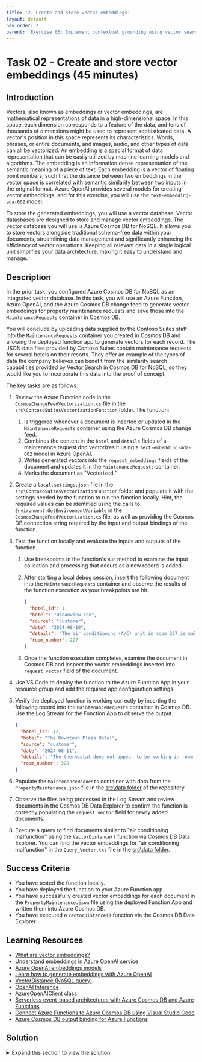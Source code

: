 ```yaml
---
title: '2. Create and store vector embeddings'
layout: default
nav_order: 2
parent: 'Exercise 03: Implement contextual grounding using vector search in Azure Cosmos DB for NoSQL'
---
```


# Task 02 - Create and store vector embeddings (45 minutes)

## Introduction

Vectors, also known as embeddings or vector embeddings, are mathematical representations of data in a high-dimensional space. In this space, each dimension corresponds to a feature of the data, and tens of thousands of dimensions might be used to represent sophisticated data. A vector's position in this space represents its characteristics. Words, phrases, or entire documents, and images, audio, and other types of data can all be vectorized. An embedding is a special format of data representation that can be easily utilized by machine learning models and algorithms. The embedding is an information dense representation of the semantic meaning of a piece of text. Each embedding is a vector of floating point numbers, such that the distance between two embeddings in the vector space is correlated with semantic similarity between two inputs in the original format. Azure OpenAI provides several models for creating vector embeddings, and for this exercise, you will use the `text-embedding-ada-002` model.

To store the generated embeddings, you will use a vector database. Vector datasbases are designed to store and manage vector embeddings. The vector database you will use is Azure Cosmos DB for NoSQL. It allows you to store vectors alongside traditional schema-free data within your documents, streamlining data management and significantly enhancing the efficiency of vector operations. Keeping all relevant data in a single logical unit simplifies your data architecture, making it easy to understand and manage.

## Description

In the prior task, you configured Azure Cosmos DB for NoSQL as an integrated vector database. In this task, you will use an Azure Function, Azure OpenAI, and the Azure Cosmos DB change feed to generate vector embeddings for property maintenance requests and save those into the `MaintenanceRequests` container in Cosmos DB.

You will conclude by uploading data supplied by the Contoso Suites staff into the `MaintenanceRequests` container you created in Cosmos DB and allowing the deployed function app to generate vectors for each record. The JSON data files provided by Contoso Suites contain maintenance requests for several hotels on their resorts. They offer an example of the types of data the company believes can benefit from the similarity search capabilities provided by Vector Search in Cosmos DB for NoSQL, so they would like you to incorporate this data into the proof of concept.

The key tasks are as follows:

1. Review the Azure Function code in the `CosmosChangeFeedVectorization.cs` file in the `src\ContosoSuitesVectorizationFunction` folder. The function:
   1. Is triggered whenever a document is inserted or updated in the `MaintenanceRequests` container using the Azure Cosmos DB change feed.
   2. Combines the content in the `hotel` and `details` fields of a maintenance request dnd vectorizes it using a `text-embedding-ada-002` model in Azure OpenAI.
   3. Writes generated vectors into the `request_embeddings` fields of the document and updates it in the `MaintenanceRequests` container.
   4. Marks the document as "Vectorized."
2. Create a `local.settings.json` file in the `src\ContosoSuitesVectorizationFunction` folder and populate it with the settings needed by the function to run the function locally. Hint, the required values can be identified using the calls to `Environment.GetEnvironmentVariable` in the `CosmosChangeFeedVectorization.cs` file, as well as providing the Cosmos DB connection string required by the input and output bindings of the function.
3. Test the function locally and evaluate the inputs and outputs of the function.
   1. Use breakpoints in the function's `Run` method to examine the input collection and processing that occurs as a new record is added.
   2. After starting a local debug session, insert the following document into the `MaintenanceRequests` container and observe the results of the function execution as your breakpoints are hit.

      ```json
      {
        "hotel_id": 1, 
        "hotel": "Oceanview Inn",
        "source": "customer",
        "date": "2024-08-10",
        "details": "The air conditioning (A/C) unit in room 227 is malfunctioning and making a loud noise. Customer will be out of the room between 5:00 and 8:30 PM this evening. This needs immediate maintenance attention. If the issue cannot be resolved, we will need to move the customer to a new room.",
        "room_number": 227
      }
      ```

   3. Once the function execution completes, examine the document in Cosmos DB and inspect the vector embeddings inserted into `request_vector` field of the document.
4. Use VS Code to deploy the function to the Azure Function App in your resource group and add the required app configuration settings.
5. Verify the deployed function is working correctly by inserting the following record into the `MaintenanceRequests` container in Cosmos DB. Use the Log Stream for the Function App to observe the output.

    ```json
    {
      "hotel_id": 12, 
      "hotel": "The Downtown Plaza Hotel",
      "source": "customer",
      "date": "2024-08-11",
      "details": "The thermostat does not appear to be working in room 328, and the air conditioning (A/C) unit will not turn on to cool down the room.",
      "room_number": 328
    }
    ```

6. Populate the `MaintenanceRequests` container with data from the `PropertyMaintenance.json` file in the [src\data folder](https://github.com/microsoft/TechExcel-Integrating-Azure-PaaS-and-AI-Services-for-AI-Design-Wins/tree/main/src/data) of the repository.
7. Observe the files being processed in the Log Stream and review documents in the Cosmos DB Data Explorer to confirm the function is correctly populating the `request_vector` field for newly added documents.
8. Execute a query to find documents similar to "air conditioning malfunction" using the `VectorDistance()` function via Cosmos DB Data Explorer. You can find the vector embeddings for "air conditioning malfunction" in the `Query_Vector.txt` file in the [src\data folder](https://github.com/microsoft/TechExcel-Integrating-Azure-PaaS-and-AI-Services-for-AI-Design-Wins/tree/main/src/data).

## Success Criteria

- You have tested the function locally.
- You have deployed the function to your Azure Function app.
- You have successfully created vector embeddings for each document in the `PropertyMaintenance.json` file using the deployed Function App and written them into Azure Cosmos DB.
- You have executed a `VectorDistance()` function via the Cosmos DB Data Explorer.

## Learning Resources

- [What are vector embeddings?](https://learn.microsoft.com/azure/cosmos-db/gen-ai/vector-embeddings)
- [Understand embeddings in Azure OpenAI service](https://learn.microsoft.com/azure/ai-services/openai/concepts/understand-embeddings)
- [Azure OpenAI embeddings models](https://learn.microsoft.com/azure/ai-services/openai/concepts/models#embeddings-models)
- [Learn how to generate embeddings with Azure OpenAI](https://learn.microsoft.com/azure/ai-services/openai/how-to/embeddings?tabs=csharp)
- [VectorDistance (NoSQL query)](https://learn.microsoft.com/azure/cosmos-db/nosql/query/vectordistance)
- [OpenAI Inference](https://learn.microsoft.com/dotnet/api/overview/azure/ai.openai-readme?view=azure-dotnet-preview)
- [AzureOpenAIClient class](https://learn.microsoft.com/dotnet/api/azure.ai.openai.azureopenaiclient?view=azure-dotnet-preview)
- [Serverless event-based architectures with Azure Cosmos DB and Azure Functions](https://learn.microsoft.com/azure/cosmos-db/nosql/change-feed-functions)
- [Connect Azure Functions to Azure Cosmos DB using Visual Studio Code](https://learn.microsoft.com/azure/azure-functions/functions-add-output-binding-cosmos-db-vs-code?pivots=programming-language-csharp)
- [Azure Cosmos DB output binding for Azure Functions](https://learn.microsoft.com/azure/azure-functions/functions-bindings-cosmosdb-v2-output?tabs=python-v2%2Cisolated-process%2Cnodejs-v4%2Cextensionv4&pivots=programming-language-csharp)

## Solution

<details markdown="block">
<summary>Expand this section to view the solution</summary>

- The steps to review the function app are as follows:
  - Open the `CosmosChangeFeedVectorization.cs` file in the `src\ContosoSuitesVectorizationFunction` folder.
  - The `DatabaseName` and `ContainerName` constants defined on lines 16 and 17 refer to the Azure Cosmos DB database created by the Bicep script and the container you created in task 1 of this exercise, respectively. If those values differ in your environment, the values assigned to the constants must be updated to reflect what is in your environment.
  - Locate the `Run` function starting on line 42 and examine the code contained within it.
    - The code on line 49 reduces the list of documents sent to the function to only those that do not have a `Type` of "Vectorized". This prevents the updates pushed by the function back to the `MaintenanceRequests` container from being revectorized by the function.
    - If there are no documents that require vectorization, the function will exit without making any changes to the input documents.
    - The `foreach` loop starting on line 52 iterates through each document in the change feed that requires vectorization. The `hotel` and `details` fields are combined and the text is sent to Azure OpenAI to create vector embeddings using the deployment for the `text-embedding-ada-002` model. The returned vector embeddings are saved into the `RequestVector` field of the document.
    - The document's `Type` field is set to "Vectorized".
    - On line 74, the list of input documents is returned, which uses the Cosmos DB output binding to write the documents updated with vector embeddings back into the `MaintenanceRequests` container in Cosmos DB.

- To create a `local.settings.json` file, navigate to the `src\ContosoSuitesVectorizationFunction` directory, create a new file named `local.settings.json`, and add the following content, replacing the bracketed tokens with values from your Azure OpenAI and Azure Cosmos DB services.

    ```json
    {
      "IsEncrypted": false,
      "Values": {
        "AzureWebJobsStorage": "",
        "FUNCTIONS_WORKER_RUNTIME": "dotnet-isolated",
        "AzureOpenAIEndpont": "[YOUR_AZURE_OPENAI_ENDPOINT]",
        "AzureOpenAIKey": "[YOUR_AZURE_OPENAI_KEY]",
        "CosmosDBConnectionString": "[YOUR_COSMOS_DB_CONNECTION_STRING]",
        "DeploymentName": "text-embedding-ada-002"
      }
    }
    ```

  - To retrieve the required Azure OpenAI and Cosmos DB values, open the [Azure portal](https://portal.azure.com/) in a web browser and navigate to the resource group you created.
  - Select the Azure OpenAI service in the resource group.
    - Under the **Resource Management** menu, select **Keys and Endpoint**.
    - Copy the value of **KEY 1** and paste it into the `AzureOpenAIKey` value of the `local.settings.json` file.
    - Copy the value of **Endpoint** and paste it into the `AzureOpenAIEndpoint` value.

      ![The Azure OpenAI Keys and Endpoint page is displayed, with the copy buttons for KEY 1 and Endpoint highlighted.](../../media/Solution/0302-azure-openai-keys-and-endpoint.png)

  - Return to your resource group and select the Azure Cosmos DB resource.
    - Under the **Settings** menu, select **Keys**, then show and copy the **PRIMARY CONNECTION STRING** value and paste it as the `CosmosDBConnectionString` value in the `local.settings.json` file.
  
      ![They Azure Cosmos DB account Keys page is displayed, with the PRIMARY CONNECTION STRING copy button highlighted.](../../media/Solution/0302-azure-cosmos-db-keys.png)

  - The `DeploymentName` value is preset, based on the deployment created by the Bicep script. If that value differs in your environment, you will need to update this settings accordingly.

- To test the function locally:
  - Open a new terminal windows in Visual Studio Code and change the path to the `src\ContosoSuitesVectorizationFunction` folder.
  - Open the `CosmosChangeFeedVectorization.cs` file in the `src\ContosoSuitesVectorizationFunction` folder.
  - Set a breakpoint on line 50 so you can examine the values of the `documentsToVectorize`, `task.RequestVector`, and `input` as you step through the function.
  - Select **F5** on your keyboard to start a debug session in Visual Studio Code. In the terminal window created, wait until the function has started.
  - In a browser window, open the [Azure portal](https://portal.azure.com/) and navigate to your Cosmos DB account.
  - On the Azure Cosmos DB account page, select **Data Explorer** from the left-hand menu, expand the **ContosoSuites** database and the **MaintenanceRequests** container, and select **Items** under the container.
  - Select **New item** on the toolbar, then paste the following document into the window that appears.

    ```json
    {
      "hotel_id": 1, 
      "hotel": "Oceanview Inn",
      "source": "customer",
      "date": "2024-08-10",
      "details": "The air conditioning (A/C) unit in room 227 is malfunctioning and making a loud noise. Customer will be out of the room between 5:00 and 8:30 PM this evening. This needs immediate maintenance attention. If the issue cannot be resolved, we will need to move the customer to a new room.",
      "room_number": 227
    }
    ```

  - Select **Save** on the toolbar to insert the document into the `MaintenanceRequests` container:
  - Return to Visual Studio Code and wait for your breakpoint to be hit.
  - Observe the values of the `documentsToVectorize`, `task.RequestVector`, and `input` variables as you step through the code (F11), allowing the function to run completely.
  - Return to the Cosmos DB **Data Explorer** in the Azure portal and select the document that was inserted into the `MaintenanceRequests` container. Inspect the `request_vector` property to review the structure of the generated vector embeddings. Also, note the `type` field has been set to "Vectorized."
  - Return to Visual Studio Code and select "Shift+F5" on the keyboard to stop the function app debug session.

- The steps to deploy the function to Azure are as follows:
  - In Visual Studio Code, open a new terminal window and change the directory to the `src\ContosoSuitesVectorizationFunction` project folder.
  - At the terminal prompt, execute the following command to build a release version of the function:

    ```bash
    dotnet build --configuration Release
    ```

  - In the explorer pane in Visual Studio Code, navigate to the `src\ContosoSuitesVectorizationFunction\bin\Release\net8.0` folder, then right-click on the `publish` folder and in the context menu, select **Deploy to Function App**.
  - In the **Select Function App** command pallet dialog that appears at the top of Visual Studio Code:
    - Select the subscription you are using for this exercise.
    - Choose the function app in your resource group.
  - Select **Deploy** in the Visual Studio Code dialog asking about deploying and overwriting previous deployments.
  - Use the **Output** window at the bottom of Visual Studio Code to monitor the deployment.
  - When the deployment completes, you will get a notification in the bottom right-hand corner of Visual Studio Code. In this notification window, select **Upload settings**. This will upload the values from the `local.settings.json` file into environment variables in your function app.

    ![The Upload settings button is highlighted on the deployment completed notification dialog.](../../media/Solution/0302-azure-function-deployment-upload-settings.png)

  - Confirm the settings were uploaded correctly by navigating to the **Settings** menu of your function app in the [Azure portal](https://portal.azure.com/) and selecting **Environment variables**. You should see the `AzureOpenAIEndpoint`, `AzureOpenAIKey`, `CosmosDBConnectionString`, and `DeploymentName` settings, along with other settings added by the Bicep script and deployment process.

- To verify the function app was deployed successfully and is working correctly:
  - Open the Log Stream for the Function App by select **Log Stream** under **Monitoring** in the left-hand menu of the Function App page in the [Azure portal](https://portal.azure.com/).
  - Open a new browser window or tab and navigate to the `MaintenanceRequests` container in your Cosmos DB account, and select `Items`.
  - Insert the following record into the `MaintenanceRequests` container in Cosmos DB.

    ```json
    {
      "hotel_id": 12, 
      "hotel": "The Downtown Plaza Hotel",
      "source": "customer",
      "date": "2024-08-11",
      "details": "The thermostat does not appear to be working in room 328, and the air conditioning (A/C) unit will not turn on to cool down the room.",
      "room_number": 328
    }
    ```

  - Return to the Function Apps **Log Stream** browser window and observe the logs to ensure you see the function execute and see that it generated vector embeddings for the maintenance request.
  - Return to the Cosmos DB `MaintenanceRequests` browser window and select the request item that was just inserted to make sure it refreshes and contains a `request_vector` value.

- To populate the `MaintenanceRequests` container with data from the `PropertyMaintenance.json` file provided by Contoso Suites, use the Data Explorer.
  - In the [Azure portal](https://portal.azure.com), navigate to your Cosmos DB resource and select **Data Explorer** in the left-hand menu.
  - In the Data Explorer, expand the **ContosoSuites** database and the **MaintenanceRequests** container, then select **Items**.

    ![Data Explorer is highlighted in the left-hand menu. The expand icon is highlighted for the database and MaintenanceRequests containers. Items is highlighted.](../../media/Solution/0302-azure-cosmos-db-data-explorer-maintenance-requests-items.png)

  - Select **Upload Item** on the toolbar.

    ![The Upload Item button on the Azure Cosmos DB toolbar is highlighted.](../../media/Solution/0302-azure-cosmos-db-toolbar-upload-item.png)

  - In the **Upload Items** dialog, select the browse button and navigate to the `PropertyMaintenance.json` file in the `src\data` directory in the location where cloned the repository, then select **Upload** to import the data in the file.

    ![The Upload Items dialog is displayed with the browse and Upload buttons highlighted. UserReviews.json appears in the Select JSON files box.](../../media/Solution/0302-upload-items-property-maintenance.png)

    The upload status should indicate 48 documents created.

  - Return to the Function Apps **Log Stream** browser window you opened in the previous step and observe the logs as the maintenance request are bulk uploaded and processed.
  - Return to the Cosmos DB `MaintenanceRequests` browser window, close the upload dialog, and select the refresh icon on the MaintenanceRequests>Items tab in the Data Explorer.

    ![The refresh button is highlighted on the Maintenance->Items tab in Data Explorer.](../../media/Solution/0302-azure-cosmos-db-maintenance-requests-items-refresh.png)

  - Select a few random request items to ensure they contain a `request_vector` value and have a `type` of "Vectorized".

- To execute a query using the `VectorDistance()` function for "air conditioning malfunction":
  - In the [Azure portal](https://portal.azure.com), navigate to your Cosmos DB resource and select **Data Explorer** in the left-hand menu.
  - In the Data Explorer, expand the **ContosoSuites** database and the **MaintenanceRequests** container, then select **Items**.
  - On the toolbar, select **New SQL Query**.

    ![The New SQL Query button on the Data Explorer Items toolbar is highlighted.](../../media/Solution/0302-azure-cosmos-db-data-explorer-items-new-sql-query.png)

  - In the new query window, paste in the following query:

    ```sql
    SELECT c.hotel_id, c.hotel, c.details, VectorDistance(c.request_vector, <QUERY_VECTOR>) AS SimilarityScore
    FROM c
    ```

  - Replace the `<QUERY_VECTOR>` token in the query with the vectorized representation of "air conditioning malfunction," which you can find in the `Query_Vector.txt` file in the [src\data folder](https://github.com/microsoft/TechExcel-Integrating-Azure-PaaS-and-AI-Services-for-AI-Design-Wins/tree/main/src/data). Copy the entire contents of the file, and paste it into the query in place of `<QUERY_VECTOR>`.
  - Select **Execute Query** on the toolbar and observe the output in the **Results** panel. You should see list of results similar to the following (abbreviated for brevity):

    ```json
    {
        "hotel_id": 1,
        "hotel": "Oceanview Inn",
        "details": "The air conditioning (A/C) unit in room 227 is malfunctioning and making a loud noise. Customer will be out of the room between 5:00 and 8:30 PM this evening. This needs immediate maintenance attention. If the issue cannot be resolved, we will need to move the customer to a new room.",
        "SimilarityScore": 0.847799148429741
    },
    {
        "hotel_id": 12,
        "hotel": "The Downtown Plaza Hotel",
        "details": "The thermostat does not appear to be working in room 328, and the air conditioning (A/C) unit will not turn on to cool down the room.",
        "SimilarityScore": 0.838297398035295
    }
    ```

</details>
